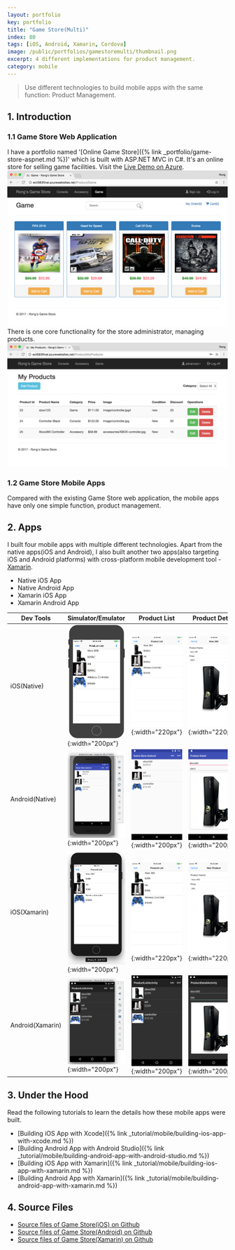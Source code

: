 ```yaml
---
layout: portfolio
key: portfolio
title: "Game Store(Multi)"
index: 80
tags: [iOS, Android, Xamarin, Cordova]
image: /public/portfolios/gamestoremulti/thumbnail.png
excerpt: 4 different implementations for product management.
category: mobile
---
```


> Use different technologies to build mobile apps with the same function: Product Management.

## 1. Introduction
### 1.1 Game Store Web Application
I have a portfolio named '[Online Game Store]({% link _portfolio/game-store-aspnet.md %})' which is built with ASP.NET MVC in C#. It's an online store for selling game facilities. Visit the <a href="https://ect583final.azurewebsites.net/" target="\_blank">Live Demo on Azure</a>.
![image](/public/portfolios/gamestoremulti/gamestore_web.png)  
There is one core functionality for the store administrator, managing products.
![image](/public/portfolios/gamestoremulti/gamestore_products.png)
### 1.2 Game Store Mobile Apps
Compared with the existing Game Store web application, the mobile apps have only one simple function, product management.

## 2. Apps
I built four mobile apps with multiple different technologies. Apart from the native apps(iOS and Android), I also built another two apps(also targeting iOS and Android platforms) with cross-platform mobile development tool - [Xamarin](https://xamarin.com/).
* Native iOS App
* Native Android App
* Xamarin iOS App
* Xamarin Android App

| Dev Tools       | Simulator/Emulator | Product List | Product Detail | Product Deletion |
|-----------------|--------------------|--------------|----------------|------------------|
| iOS(Native)     | ![image](/public/portfolios/gamestoremulti/ios_native_simulator.png){:width="200px"} | ![image](/public/portfolios/gamestoremulti/ios_native_productlist.png){:width="220px"} | ![image](/public/portfolios/gamestoremulti/ios_native_productdetail.png){:width="220px"} | ![image](/public/portfolios/gamestoremulti/ios_native_productdeletion.png){:width="220px"} |
| Android(Native) | ![image](/public/portfolios/gamestoremulti/android_native_emulator.png){:width="200px"} | ![image](/public/portfolios/gamestoremulti/android_native_productlist.png){:width="200px"} | ![image](/public/portfolios/gamestoremulti/android_native_productdetail.png){:width="200px"} | ![image](/public/portfolios/gamestoremulti/android_native_productdeletion.png){:width="200px"} |
| iOS(Xamarin)    | ![image](/public/portfolios/gamestoremulti/ios_xamarin_simulator.png){:width="200px"} | ![image](/public/portfolios/gamestoremulti/ios_xamarin_productlist.png){:width="220px"} | ![image](/public/portfolios/gamestoremulti/ios_xamarin_productdetail.png){:width="220px"} | ![image](/public/portfolios/gamestoremulti/ios_xamarin_productdeletion.png){:width="220px"} |
| Android(Xamarin)| ![image](/public/portfolios/gamestoremulti/android_xamarin_emulator.png){:width="200px"} | ![image](/public/portfolios/gamestoremulti/android_xamarin_productlist.png){:width="200px"} | ![image](/public/portfolios/gamestoremulti/android_xamarin_productdetail.png){:width="200px"} | ![image](/public/portfolios/gamestoremulti/android_xamarin_productdeletion.png){:width="200px"} |

## 3. Under the Hood
Read the following tutorials to learn the details how these mobile apps were built.
* [Building iOS App with Xcode]({% link _tutorial/mobile/building-ios-app-with-xcode.md %})
* [Building Android App with Android Studio]({% link _tutorial/mobile/building-android-app-with-android-studio.md %})
* [Building iOS App with Xamarin]({% link _tutorial/mobile/building-ios-app-with-xamarin.md %})
* [Building Android App with Xamarin]({% link _tutorial/mobile/building-android-app-with-xamarin.md %})

## 4. Source Files
* [Source files of Game Store(iOS) on Github](https://github.com/jojozhuang/game-store-ios)
* [Source files of Game Store(Android) on Github](https://github.com/jojozhuang/game-store-android)
* [Source files of Game Store(Xamarin) on Github](https://github.com/jojozhuang/game-store-xamarin)
